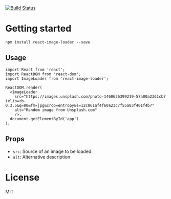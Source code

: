 [![Build Status](https://travis-ci.org/rprzebieglec/react-image-loader.svg?branch=master)](https://travis-ci.org/rprzebieglec/react-image-loader)

# Getting started

```
npm install react-image-loader --save
```

## Usage

```
import React from 'react';
import ReactDOM from 'react-dom';
import ImageLoader from 'react-image-loader';

ReactDOM.render(
  <ImageLoader 
    src="https://images.unsplash.com/photo-1460626399219-57a00a2361cb?ixlib=rb-0.3.5&q=80&fm=jpg&crop=entropy&s=12c861af4f60a23c7f55a83f401f4b7"
    alt="Random image from Unsplash.com"
    />,
  document.getElementById('app')
);
```

## Props

* `src`: Source of an image to be loaded
* `alt`: Alternative description

# License

MIT 
